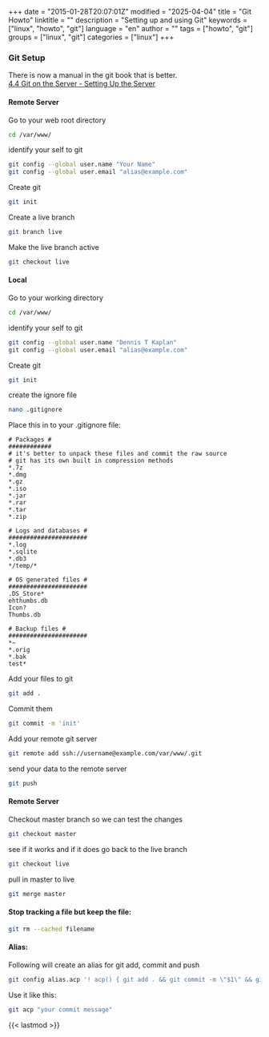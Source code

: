 +++
date = "2015-01-28T20:07:01Z"
modified = "2025-04-04"
title = "Git Howto"
linktitle = ""
description = "Setting up and using Git"
keywords = ["linux", "howto", "git"]
language = "en"
author = ""
tags = ["howto", "git"]
groups = ["linux", "git"]
categories = ["linux"]
+++


### Git Setup

There is now a manual in the git book that is better.  
[4.4 Git on the Server - Setting Up the Server](https://git-scm.com/book/en/v2/Git-on-the-Server-Setting-Up-the-Server)

#### Remote Server

Go to your web root directory
```bash
cd /var/www/
```

identify your self to git
```bash
git config --global user.name "Your Name"
git config --global user.email "alias@example.com"
```

Create git
```bash
git init
```

Create a live branch
```bash
git branch live
```

Make the live branch active
```bash
git checkout live
```

#### Local

Go to your working directory
```bash
cd /var/www/
```

identify your self to git
```bash
git config --global user.name "Dennis T Kaplan"
git config --global user.email "alias@example.com"
```

Create git
```bash
git init
```

create the ignore file
```bash
nano .gitignore
```
Place this in to your .gitignore file:

	# Packages #
	############
	# it's better to unpack these files and commit the raw source
	# git has its own built in compression methods
	*.7z
	*.dmg
	*.gz
	*.iso
	*.jar
	*.rar
	*.tar
	*.zip

	# Logs and databases #
	######################
	*.log
	*.sqlite
	*.db3
	*/temp/*

	# OS generated files #
	######################
	.DS_Store*
	ehthumbs.db
	Icon?
	Thumbs.db

	# Backup files #
	######################
	*~
	*.orig
	*.bak
	test*

Add your files to git
```bash
git add .
```

Commit them
```bash
git commit -m 'init'
```

Add your remote git server
```bash
git remote add ssh://username@example.com/var/www/.git
```

send your data to the remote server
```bash
git push
```
#### Remote Server

Checkout master branch so we can test the changes
```bash
git checkout master
```

see if it works and if it does go back to the live branch
```bash
git checkout live
```

pull in master to live
```bash
git merge master
```

#### Stop tracking a file but keep the file:
```bash
git rm --cached filename
```

#### Alias:  
Following will create an alias for git add, commit and push
```bash
git config alias.acp '! acp() { git add . && git commit -m \"$1\" && git push ; } ; acp'  
```

Use it like this:
```bash
git acp "your commit message"
```
{{< lastmod >}}